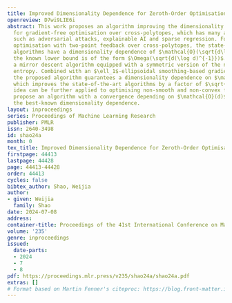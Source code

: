 ```yaml
---
title: Improved Dimensionality Dependence for Zeroth-Order Optimisation over Cross-Polytopes
openreview: D7wi9LIE6i
abstract: This work proposes an algorithm improving the dimensionality dependence
  for gradient-free optimisation over cross-polytopes, which has many applications
  such as adversarial attacks, explainable AI and sparse regression. For bandit convex
  optimisation with two-point feedback over cross-polytopes, the state-of-the-art
  algorithms have a dimensionality dependence of $\mathcal{O}(\sqrt{d\log d})$, while
  the known lower bound is of the form $\Omega(\sqrt{d(\log d)^{-1}})$. We propose
  a mirror descent algorithm equipped with a symmetric version of the negative $\frac{1}{2}$-Tsallis
  entropy. Combined with an $\ell_1$-ellipsoidal smoothing-based gradient estimator,
  the proposed algorithm guarantees a dimensionality dependence on $\mathcal{O}(\sqrt{d})$,
  which improves the state-of-the-art algorithms by a factor of $\sqrt{\log d}$. The
  idea can be further applied to optimising non-smooth and non-convex functions. We
  propose an algorithm with a convergence depending on $\mathcal{O}(d)$, which is
  the best-known dimensionality dependence.
layout: inproceedings
series: Proceedings of Machine Learning Research
publisher: PMLR
issn: 2640-3498
id: shao24a
month: 0
tex_title: Improved Dimensionality Dependence for Zeroth-Order Optimisation over Cross-Polytopes
firstpage: 44413
lastpage: 44428
page: 44413-44428
order: 44413
cycles: false
bibtex_author: Shao, Weijia
author:
- given: Weijia
  family: Shao
date: 2024-07-08
address:
container-title: Proceedings of the 41st International Conference on Machine Learning
volume: '235'
genre: inproceedings
issued:
  date-parts:
  - 2024
  - 7
  - 8
pdf: https://proceedings.mlr.press/v235/shao24a/shao24a.pdf
extras: []
# Format based on Martin Fenner's citeproc: https://blog.front-matter.io/posts/citeproc-yaml-for-bibliographies/
---
```

